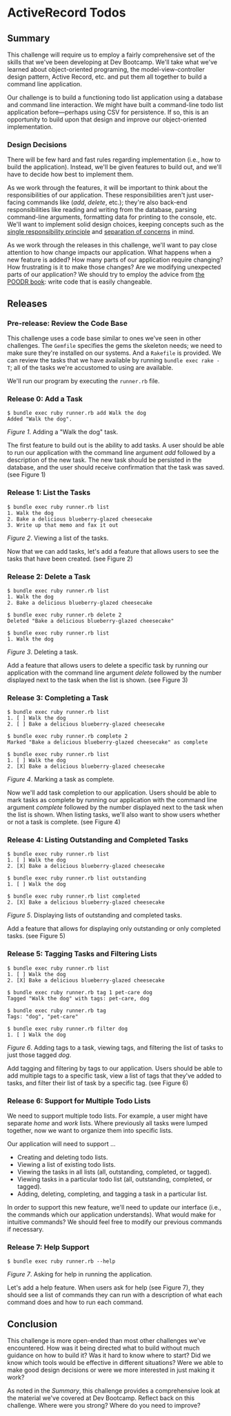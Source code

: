 # ActiveRecord Todos

## Summary
This challenge will require us to employ a fairly comprehensive set of the skills that we've been developing at Dev Bootcamp.  We'll take what we've learned about object-oriented programing, the model-view-controller design pattern, Active Record, etc. and put them all together to build a command line application.

Our challenge is to build a functioning todo list application using a database and command line interaction.  We might have built a command-line todo list application before—perhaps using CSV for persistence.  If so, this is an opportunity to build upon that design and improve our object-oriented implementation.


### Design Decisions
There will be few hard and fast rules regarding implementation (i.e., how to build the application).  Instead, we'll be given features to build out, and we'll have to decide how best to implement them.

As we work through the features, it will be important to think about the responsibilities of our application.  These responsibilities aren't just user-facing commands like (*add*, *delete*, etc.); they're also back-end responsibilities like reading and writing from the database, parsing command-line arguments, formatting data for printing to the console, etc.  We'll want to implement solid design choices, keeping concepts such as the [single responsibility principle][Wikipedia SRP] and [separation of concerns][Wikipedia SOC] in mind.

As we work through the releases in this challenge, we'll want to pay close attention to how change impacts our application.  What happens when a new feature is added?  How many parts of our application require changing?  How frustrating is it to make those changes?  Are we modifying unexpected parts of our application?  We should try to employ the advice from [the POODR book][POODR]:  write code that is easily changeable.


## Releases

### Pre-release: Review the Code Base
This challenge uses a code base similar to ones we've seen in other challenges.  The `Gemfile` specifies the gems the skeleton needs; we need to make sure they're installed on our systems.  And a `Rakefile` is provided.  We can review the tasks that we have available by running `bundle exec rake -T`; all of the tasks we're accustomed to using are available.

We'll run our program by executing the `runner.rb` file.


### Release 0: Add a Task
```
$ bundle exec ruby runner.rb add Walk the dog
Added "Walk the dog".
```
*Figure 1*.  Adding a "Walk the dog" task.

The first feature to build out is the ability to add tasks.  A user should be able to run our application with the command line argument *add* followed by a description of the new task.  The new task should be persisted in the database, and the user should receive confirmation that the task was saved. (see Figure 1)


### Release 1: List the Tasks
```
$ bundle exec ruby runner.rb list
1. Walk the dog
2. Bake a delicious blueberry-glazed cheesecake
3. Write up that memo and fax it out
```
*Figure 2*.  Viewing a list of the tasks.

Now that we can add tasks, let's add a feature that allows users to see the tasks that have been created. (see Figure 2)


### Release 2: Delete a Task
```
$ bundle exec ruby runner.rb list
1. Walk the dog
2. Bake a delicious blueberry-glazed cheesecake

$ bundle exec ruby runner.rb delete 2
Deleted "Bake a delicious blueberry-glazed cheesecake"

$ bundle exec ruby runner.rb list
1. Walk the dog
```
*Figure 3*.  Deleting a task.

Add a feature that allows users to delete a specific task by running our application with the command line argument *delete* followed by the number displayed next to the task when the list is shown.  (see Figure 3)


### Release 3: Completing a Task
```
$ bundle exec ruby runner.rb list
1. [ ] Walk the dog
2. [ ] Bake a delicious blueberry-glazed cheesecake

$ bundle exec ruby runner.rb complete 2
Marked "Bake a delicious blueberry-glazed cheesecake" as complete

$ bundle exec ruby runner.rb list
1. [ ] Walk the dog
2. [X] Bake a delicious blueberry-glazed cheesecake
```
*Figure 4*.  Marking a task as complete.

Now we'll add task completion to our application.  Users should be able to mark tasks as complete by running our application with the command line argument *complete* followed by the number displayed next to the task when the list is shown.  When listing tasks, we'll also want to show users whether or not a task is complete.  (see Figure 4)


### Release 4: Listing Outstanding and Completed Tasks
```
$ bundle exec ruby runner.rb list
1. [ ] Walk the dog
2. [X] Bake a delicious blueberry-glazed cheesecake

$ bundle exec ruby runner.rb list outstanding
1. [ ] Walk the dog

$ bundle exec ruby runner.rb list completed
2. [X] Bake a delicious blueberry-glazed cheesecake
```
*Figure 5*.  Displaying lists of outstanding and completed tasks.

Add a feature that allows for displaying only outstanding or only completed tasks. (see Figure 5)


### Release 5: Tagging Tasks and Filtering Lists
```
$ bundle exec ruby runner.rb list
1. [ ] Walk the dog
2. [X] Bake a delicious blueberry-glazed cheesecake

$ bundle exec ruby runner.rb tag 1 pet-care dog
Tagged "Walk the dog" with tags: pet-care, dog

$ bundle exec ruby runner.rb tag
Tags: "dog", "pet-care"

$ bundle exec ruby runner.rb filter dog
1. [ ] Walk the dog
```
*Figure 6*.  Adding tags to a task, viewing tags, and filtering the list of tasks to just those tagged *dog*.

Add tagging and filtering by tags to our application.  Users should be able to add multiple tags to a specific task, view a list of tags that they've added to tasks, and filter their list of task by a specific tag.  (see Figure 6)


### Release 6: Support for Multiple Todo Lists
We need to support multiple todo lists.  For example, a user might have separate *home* and *work* lists.  Where previously all tasks were lumped together, now we want to organize them into specific lists.

Our application will need to support ...

- Creating and deleting todo lists.
- Viewing a list of existing todo lists.
- Viewing the tasks in all lists (all, outstanding, completed, or tagged).
- Viewing tasks in a particular todo list (all, outstanding, completed, or tagged).
- Adding, deleting, completing, and tagging a task in a particular list.

In order to support this new feature, we'll need to update our interface (i.e., the commands which our application understands).  What would make for intuitive commands?  We should feel free to modify our previous commands if necessary.


### Release 7:  Help Support
```
$ bundle exec ruby runner.rb --help
```
*Figure 7*.  Asking for help in running the application.

Let's add a help feature.  When users ask for help (see Figure 7), they should see a list of commands they can run with a description of what each command does and how to run each command.


## Conclusion
This challenge is more open-ended than most other challenges we've encountered.  How was it being directed what to build without much guidance on how to build it?  Was it hard to know where to start?  Did we know which tools would be effective in different situations?  Were we able to make good design decisions or were we more interested in just making it work?

As noted in the *Summary*, this challenge provides a comprehensive look at the material we've covered at Dev Bootcamp.  Reflect back on this challenge.  Where were you strong?  Where do you need to improve?


[POODR]: http://www.poodr.com/
[Wikipedia SOC]: http://en.wikipedia.org/wiki/Separation_of_concerns
[Wikipedia SRP]: http://en.wikipedia.org/wiki/Single_responsibility_principle
